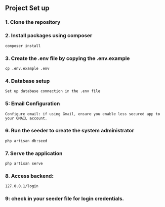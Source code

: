 

## Project Set up
### 1. Clone the repository
### 2. Install packages using composer
    composer install
### 3. Create the .env file by copying the .env.example
    cp .env.example .env
### 4. Database setup
    Set up database connection in the .env file
### 5: Email Configuration
    Configure email: if using Gmail, ensure you enable less secured app to your GMAIL account.
### 6. Run the seeder to create the system administrator
    php artisan db:seed
### 7. Serve the application
    php artisan serve
### 8. Access backend:
    127.0.0.1/login
### 9: check in your seeder file for login credentials.
